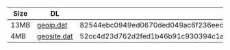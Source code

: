 |    Size   |     DL  | sha512sum |
|  ---  |  ---  |  ---  |
| 13MB | [geoip.dat](https://cdn.jsdelivr.net/gh/googleians/Rules@main/geoip.dat) | 82544ebc0949ed0670ded049ac6f236eec2ff80f8b792a8591b670da7f553b7ada873a98e2e8695575c346f7e3f975f2369225083bff794c02e04c85d5e17305 |
| 4MB | [geosite.dat](https://cdn.jsdelivr.net/gh/googleians/Rules@main/geosite.dat) | 52cc4d23d762d2fed1b46b91c930394c1adfff0d89171d08000464a037e6493480aa5992bea7307266fc1e8fba24aec186664f5b1d1d88b277677a7e105bf82c |
